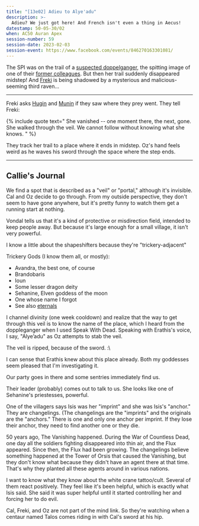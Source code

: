 ```yaml
---
title: "[13e02] Adieu to Alye'adu"
description: >-
  Adieu? We just got here! And French isn't even a thing in Aecus!
datestamp: 50-05-30/02
when: AC50 Auran Apex
session-number: 59
session-date: 2023-02-03
session-event: https://www.facebook.com/events/846270163301081/
---
```


The SPI was on the trail of a [suspected doppelganger](../dossiers/amisa-swiftaxe), the spitting image of one of their [former colleagues](../dossiers/sima). But then her trail suddenly disappeared midstep! And [Freki](../dossiers/freki) is being shadowed by a mysterious and malicious-seeming third raven...

---------

Freki asks [Hugin](../dossiers/hugin) and [Munin](../dossiers/munin) if they saw where they prey went. They tell Freki:

{% include quote text="
She vanished -- one moment there, the next, gone.
She walked through the veil.
We cannot follow without knowing what she knows.
" %}

They track her trail to a place where it ends in midstep. Oz's hand feels weird as he waves his sword through the space where the step ends.

------------------

## Callie's Journal

We find a spot that is described as a "veil" or "portal," although it's invisible. Cal and Oz decide to go through. From my outside perspective, they don't seem to have gone anywhere, but it's pretty funny to watch them get a running start at nothing.

Vondal tells us that it's a kind of protective or misdirection field, intended to keep people away. But because it's large enough for a small village, it isn't very powerful.

I know a little about the shapeshifters because they're "trickery-adjacent"

Trickery Gods (I know them all, or mostly):

* Avandra, the best one, of course
* Brandobaris
* Ioun
* Some lesser dragon deity
* Sehanine, Elven goddess of the moon
* One whose name I forgot
* See also [eternals](https://ctrue.name/equilibrium/creatures/eternals)

I channel divinity (one week cooldown) and realize that the way to get through this veil is to know the name of the place, which I heard from the doppleganger when I used Speak With Dead. Speaking with Erathis's voice, I say, "Alye’adu" as Oz attempts to stab the veil.

The veil is ripped, because of the sword. :\

I can sense that Erathis knew about this place already. Both my goddesses seem pleased that I'm investigating it.

Our party goes in there and some sentries immediately find us.

Their leader (probably) comes out to talk to us. She looks like one of Sehanine's priestesses, powerful.

One of the villagers says Isis was her "imprint" and she was Isis's "anchor." They are changelings. (The changelings are the "imprints" and the originals are the "anchors." There is one and only one anchor per imprint. If they lose their anchor, they need to find another one or they die.

50 years ago, The Vanishing happened. During the War of Countless Dead, one day all the soldiers fighting disappeared into thin air, and the Flux appeared. Since then, the Flux had been growing. The changelings believe something happened at the Tower of Orsis that caused the Vanishing, but they don't know what because they didn't have an agent there at that time. That's why they planted all these agents around in various nations.

I want to know what they know about the white crane tattoo/cult. Several of them react positively. They feel like it's been helpful, which is exactly what Isis said. She said it was super helpful until it started controlling her and forcing her to do evil.

Cal, Freki, and Oz are not part of the mind link. So they're watching when a centaur named Talos comes riding in with Cal's sword at his hip.

